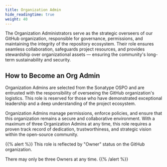 ```yaml
---
title: Organization Admin
hide_readingtime: true
weight: 40
---
```


The Organization Administrators serve as the strategic overseers of our GitHub organization, responsible for governance, permissions, and maintaining the integrity of the repository ecosystem. Their role ensures seamless collaboration, safeguards project resources, and provides stewardship over organizational assets — ensuring the community's long-term sustainability and security.

## How to Become an Org Admin

Organization Admins are selected from the Sonatype OSPO and are entrusted with the responsibility of overseeing the GitHub organization's logistics. This role is reserved for those who have demonstrated exceptional leadership and a deep understanding of the project ecosystem.

Organization Admins manage permissions, enforce policies, and ensure that this organization remains a secure and collaborative environment. With a maximum of three Organization Admins at any time, this role requires a proven track record of dedication, trustworthiness, and strategic vision within the open-source community.


{{% alert %}}
This role is reflected by "Owner" status on the GitHub organization. 

There may only be three Owners at any time.
{{% /alert %}}